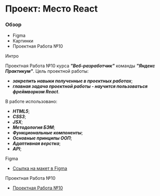 # Проект: Место React

### Обзор

* Figma
* Картинки
* Проектная Работа №10

Интро

Проектная Работа №10 курса ***"Веб-разработчик"*** команды ***"Яндекс Практикум"***.
Цель проектной работы:
* ***закрепить навыки полученные в проектных работах***;
* ***главная задача проектной работы - научится пользоваться фреймворком React***.

В работе использовано:
* ***HTML5***;
* ***CSS3***;
* ***JSX***;
* ***Методология БЭМ***;
* ***Функциональные компоненты***;
* ***Основные принципы ООП***;
* ***Адаптивная верстка***;
* ***API***;

Figma

* [Ссылка на макет в Figma](https://www.figma.com/file/kRVLKwYG3d1HGLvh7JFWRT/JavaScript.-Sprint-6?node-id=0%3A1&t=jnEwddVfQwaFo5QY-0)

Проектная Работа №10

* [Проектная Работа №10](https://nikolaevsam.github.io/mesto-react)